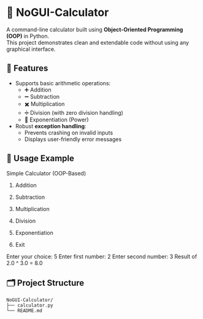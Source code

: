 # 🧮 NoGUI-Calculator

A command-line calculator built using **Object-Oriented Programming (OOP)** in Python.  
This project demonstrates clean and extendable code without using any graphical interface.

## 🚀 Features

- Supports basic arithmetic operations:
  - ➕ Addition
  - ➖ Subtraction
  - ✖️ Multiplication
  - ➗ Division (with zero division handling)
  - 🔼 Exponentiation (Power)
- Robust **exception handling**:
  - Prevents crashing on invalid inputs
  - Displays user-friendly error messages

## 🧪 Usage Example

Simple Calculator (OOP-Based)

1. Addition

2. Subtraction

3. Multiplication

4. Division

5. Exponentiation

6. Exit

Enter your choice: 5
Enter first number: 2 
Enter second number: 3 
Result of 2.0 ^ 3.0 = 8.0

## 🗂️ Project Structure

```text
NoGUI-Calculator/
├── calculator.py
└── README.md
